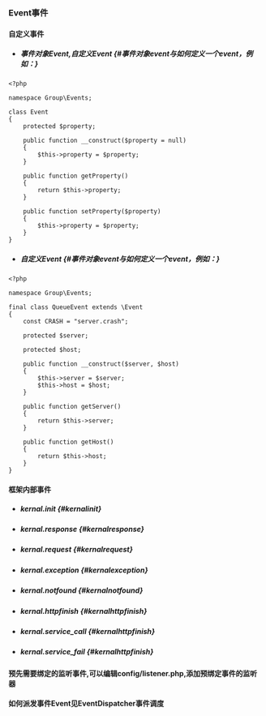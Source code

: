 ### Event事件

#### 自定义事件

* ##### 事件对象Event,自定义Event {#事件对象event与如何定义一个event，例如：}

```
<?php

namespace Group\Events;

class Event
{   
    protected $property;

    public function __construct($property = null)
    {
        $this->property = $property;
    }

    public function getProperty()
    {
        return $this->property;
    }

    public function setProperty($property)
    {
        $this->property = $property;
    }
}
```

* ##### 自定义Event {#事件对象event与如何定义一个event，例如：}

```
<?php

namespace Group\Events;

final class QueueEvent extends \Event
{   
    const CRASH = "server.crash";

    protected $server;

    protected $host;

    public function __construct($server, $host)
    {   
        $this->server = $server;
        $this->host = $host;
    }

    public function getServer()
    {
        return $this->server;
    }

    public function getHost()
    {
        return $this->host;
    }
}
```

#### 框架内部事件

* ##### kernal.init {#kernalinit}
* ##### kernal.response {#kernalresponse}
* ##### kernal.request {#kernalrequest}
* ##### kernal.exception {#kernalexception}
* ##### kernal.notfound {#kernalnotfound}
* ##### kernal.httpfinish {#kernalhttpfinish}
* ##### kernal.service\_call {#kernalhttpfinish}
* ##### kernal.service\_fail {#kernalhttpfinish}

#### 预先需要绑定的监听事件,可以编辑config/listener.php,添加预绑定事件的监听器

#### 如何派发事件Event见EventDispatcher事件调度



